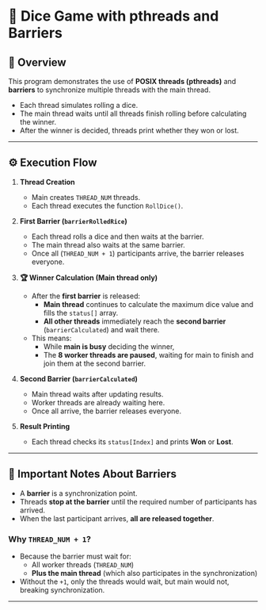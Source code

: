 # 🎲 Dice Game with pthreads and Barriers

## 📌 Overview
This program demonstrates the use of **POSIX threads (pthreads)** and **barriers** to synchronize multiple threads with the main thread.  
- Each thread simulates rolling a dice.  
- The main thread waits until all threads finish rolling before calculating the winner.  
- After the winner is decided, threads print whether they won or lost.

---

## ⚙️ Execution Flow
1. **Thread Creation**  
   - Main creates `THREAD_NUM` threads.  
   - Each thread executes the function `RollDice()`.

2. **First Barrier (`barrierRolledRice`)**  
   - Each thread rolls a dice and then waits at the barrier.  
   - The main thread also waits at the same barrier.  
   - Once all (`THREAD_NUM + 1`) participants arrive, the barrier releases everyone.

3. **🏆 Winner Calculation (Main thread only)**  
   - After the **first barrier** is released:
     - **Main thread** continues to calculate the maximum dice value and fills the `status[]` array.  
     - **All other threads** immediately reach the **second barrier** (`barrierCalculated`) and wait there.  
   - This means:
     - While **main is busy** deciding the winner,  
     - The **8 worker threads are paused**, waiting for main to finish and join them at the second barrier.

4. **Second Barrier (`barrierCalculated`)**  
   - Main thread waits after updating results.  
   - Worker threads are already waiting here.  
   - Once all arrive, the barrier releases everyone.

5. **Result Printing**  
   - Each thread checks its `status[Index]` and prints **Won** or **Lost**.

---

## 🔑 Important Notes About Barriers
- A **barrier** is a synchronization point.  
- Threads **stop at the barrier** until the required number of participants has arrived.  
- When the last participant arrives, **all are released together**.

### Why `THREAD_NUM + 1`?
- Because the barrier must wait for:  
  - All worker threads (`THREAD_NUM`)  
  - **Plus the main thread** (which also participates in the synchronization)  
- Without the `+1`, only the threads would wait, but main would not, breaking synchronization.

---


